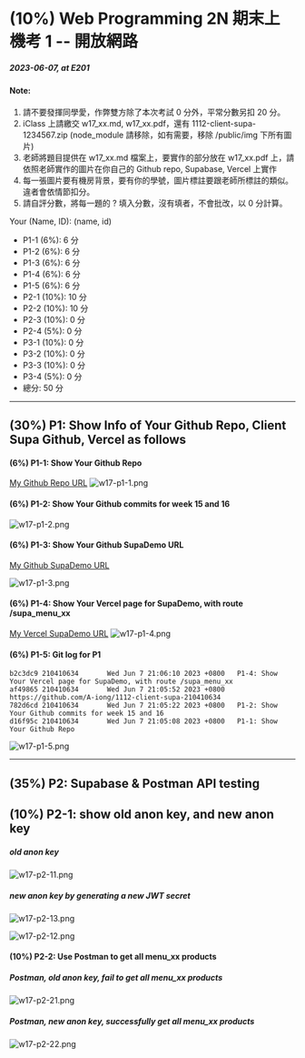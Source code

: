 # (10%) Web Programming 2N 期末上機考 1 -- 開放網路

##### 2023-06-07, at E201

#### Note:

1. 請不要發揮同學愛，作弊雙方除了本次考試 0 分外，平常分數另扣 20 分。
2. iClass 上請繳交 w17_xx.md, w17_xx.pdf，還有 1112-client-supa-1234567.zip (node_module 請移除，如有需要，移除 /public/img 下所有圖片)
3. 老師將題目提供在 w17_xx.md 檔案上，要實作的部分放在 w17_xx.pdf 上，請依照老師實作的圖片在你自己的 Github repo, Supabase, Vercel 上實作
4. 每一張圖片要有機房背景，要有你的學號，圖片標註要跟老師所標註的類似。違者會依情節扣分。
5. 請自評分數，將每一題的 ? 填入分數，沒有填者，不會批改，以 0 分計算。

Your (Name, ID): (name, id)

- P1-1 (6%): 6 分
- P1-2 (6%): 6 分
- P1-3 (6%): 6 分
- P1-4 (6%): 6 分
- P1-5 (6%): 6 分
- P2-1 (10%): 10 分
- P2-2 (10%): 10 分
- P2-3 (10%): 0 分
- P2-4 (5%): 0 分
- P3-1 (10%): 0 分
- P3-2 (10%): 0 分
- P3-3 (10%): 0 分
- P3-4 (5%): 0 分
- 總分: 50 分

---

## (30%) P1: Show Info of Your Github Repo, Client Supa Github, Vercel as follows

#### (6%) P1-1: Show Your Github Repo

[My Github Repo URL](https://github.com/A-iong/1112_wp2_demo_34)
![w17-p1-1.png](https://wkuwjlgjzkovodskzcca.supabase.co/storage/v1/object/public/demo-34/md_img/w17-p1-1.png)

#### (6%) P1-2: Show Your Github commits for week 15 and 16

![w17-p1-2.png](https://wkuwjlgjzkovodskzcca.supabase.co/storage/v1/object/public/demo-34/md_img/w17-p1-2.png)

#### (6%) P1-3: Show Your Github SupaDemo URL

[My Github SupaDemo URL](https://github.com/A-iong/1112-client-supa-210410634)

![w17-p1-3.png](https://wkuwjlgjzkovodskzcca.supabase.co/storage/v1/object/public/demo-34/md_img/w17-p1-3.png)

#### (6%) P1-4: Show Your Vercel page for SupaDemo, with route /supa_menu_xx

[My Vercel SupaDemo URL](https://1112-client-supa-210410634.vercel.app/supa_menu_34)
![w17-p1-4.png](https://wkuwjlgjzkovodskzcca.supabase.co/storage/v1/object/public/demo-34/md_img/w17-p1-4.png)

#### (6%) P1-5: Git log for P1

```
b2c3dc9 210410634       Wed Jun 7 21:06:10 2023 +0800   P1-4: Show Your Vercel page for SupaDemo, with route /supa_menu_xx
af49865 210410634       Wed Jun 7 21:05:52 2023 +0800   https://github.com/A-iong/1112-client-supa-210410634
782d6cd 210410634       Wed Jun 7 21:05:22 2023 +0800   P1-2: Show Your Github commits for week 15 and 16
d16f95c 210410634       Wed Jun 7 21:05:08 2023 +0800   P1-1: Show Your Github Repo
```

![w17-p1-5.png](https://wkuwjlgjzkovodskzcca.supabase.co/storage/v1/object/public/demo-34/md_img/w17-p1-5.png)

---

## (35%) P2: Supabase & Postman API testing

## (10%) P2-1: show old anon key, and new anon key

##### old anon key

![w17-p2-11.png](https://wkuwjlgjzkovodskzcca.supabase.co/storage/v1/object/public/demo-34/md_img/w17-p2-11.png)

##### new anon key by generating a new JWT secret

![w17-p2-13.png](https://wkuwjlgjzkovodskzcca.supabase.co/storage/v1/object/public/demo-34/md_img/w17-p2-13.png)

![w17-p2-12.png](https://wkuwjlgjzkovodskzcca.supabase.co/storage/v1/object/public/demo-34/md_img/w17-p2-12.png)

#### (10%) P2-2: Use Postman to get all menu_xx products

##### Postman, old anon key, fail to get all menu_xx products

![w17-p2-21.png](https://wkuwjlgjzkovodskzcca.supabase.co/storage/v1/object/public/demo-34/md_img/w17-p2-21.png)

##### Postman, new anon key, successfully get all menu_xx products

![w17-p2-22.png](https://wkuwjlgjzkovodskzcca.supabase.co/storage/v1/object/public/demo-34/md_img/w17-p2-22.png)